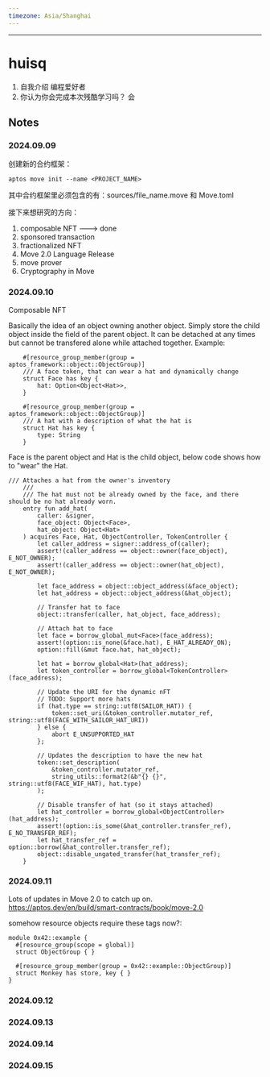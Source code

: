```yaml
---
timezone: Asia/Shanghai
---
```


---

# huisq

1. 自我介绍
编程爱好者
2. 你认为你会完成本次残酷学习吗？
会
## Notes

<!-- Content_START -->

### 2024.09.09
创建新的合约框架：
```
aptos move init --name <PROJECT_NAME>
```
其中合约框架里必须包含的有：sources/file_name.move 和 Move.toml

接下来想研究的方向：
1. composable NFT ---> done
2. sponsored transaction
3. fractionalized NFT
4. Move 2.0 Language Release
5. move prover
6. Cryptography in Move

### 2024.09.10
Composable NFT

Basically the idea of an object owning another object. Simply store the child object inside the field of the parent object. It can be detached at any times but cannot be transfered alone while attached together.
Example:
```move
    #[resource_group_member(group = aptos_framework::object::ObjectGroup)]
    /// A face token, that can wear a hat and dynamically change
    struct Face has key {
        hat: Option<Object<Hat>>,
    }

    #[resource_group_member(group = aptos_framework::object::ObjectGroup)]
    /// A hat with a description of what the hat is
    struct Hat has key {
        type: String
    }
```
Face is the parent object and Hat is the child object, below code shows how to "wear" the Hat.
```move
/// Attaches a hat from the owner's inventory
    ///
    /// The hat must not be already owned by the face, and there should be no hat already worn.
    entry fun add_hat(
        caller: &signer,
        face_object: Object<Face>,
        hat_object: Object<Hat>
    ) acquires Face, Hat, ObjectController, TokenController {
        let caller_address = signer::address_of(caller);
        assert!(caller_address == object::owner(face_object), E_NOT_OWNER);
        assert!(caller_address == object::owner(hat_object), E_NOT_OWNER);

        let face_address = object::object_address(&face_object);
        let hat_address = object::object_address(&hat_object);

        // Transfer hat to face
        object::transfer(caller, hat_object, face_address);

        // Attach hat to face
        let face = borrow_global_mut<Face>(face_address);
        assert!(option::is_none(&face.hat), E_HAT_ALREADY_ON);
        option::fill(&mut face.hat, hat_object);

        let hat = borrow_global<Hat>(hat_address);
        let token_controller = borrow_global<TokenController>(face_address);

        // Update the URI for the dynamic nFT
        // TODO: Support more hats
        if (hat.type == string::utf8(SAILOR_HAT)) {
            token::set_uri(&token_controller.mutator_ref, string::utf8(FACE_WITH_SAILOR_HAT_URI))
        } else {
            abort E_UNSUPPORTED_HAT
        };

        // Updates the description to have the new hat
        token::set_description(
            &token_controller.mutator_ref,
            string_utils::format2(&b"{} {}", string::utf8(FACE_WIF_HAT), hat.type)
        );

        // Disable transfer of hat (so it stays attached)
        let hat_controller = borrow_global<ObjectController>(hat_address);
        assert!(option::is_some(&hat_controller.transfer_ref), E_NO_TRANSFER_REF);
        let hat_transfer_ref = option::borrow(&hat_controller.transfer_ref);
        object::disable_ungated_transfer(hat_transfer_ref);
    }
```

### 2024.09.11
Lots of updates in Move 2.0 to catch up on. 
https://aptos.dev/en/build/smart-contracts/book/move-2.0

somehow resource objects require these tags now?:
```move
module 0x42::example {
  #[resource_group(scope = global)]
  struct ObjectGroup { }
 
  #[resource_group_member(group = 0x42::example::ObjectGroup)]
  struct Monkey has store, key { }
}
```
### 2024.09.12

### 2024.09.13

### 2024.09.14

### 2024.09.15

<!-- Content_END -->
